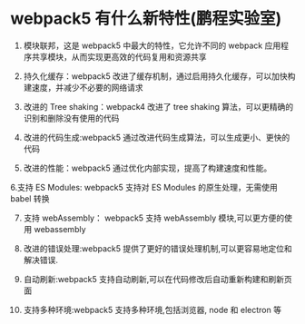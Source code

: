 # webpack5 有什么新特性(鹏程实验室)

1. 模块联邦，这是 webpack5 中最大的特性，它允许不同的 webpack 应用程序共享模块，从而实现更高效的代码复用和资源共享

2. 持久化缓存：webpack5 改进了缓存机制，通过启用持久化缓存，可以加快构建速度，并减少不必要的网络请求

3. 改进的 Tree shaking：webpack4 改进了 tree shaking 算法，可以更精确的识别和删除没有使用的代码

4. 改进的代码生成:webpack5 通过改进代码生成算法，可以生成更小、更快的代码

5. 改进的性能：webpack5 通过优化内部实现，提高了构建速度和性能。

6.支持 ES Modules: webpack5 支持对 ES Modules 的原生处理，无需使用 babel 转换

7. 支持 webAssembly： webpack5 支持 webAssembly 模块,可以更方便的使用 webassembly

8. 改进的错误处理:webpack5 提供了更好的错误处理机制,可以更容易地定位和解决错误.

9. 自动刷新:webpack5 支持自动刷新,可以在代码修改后自动重新构建和刷新页面

10. 支持多种环境:webpack5 支持多种环境,包括浏览器, node 和 electron 等

